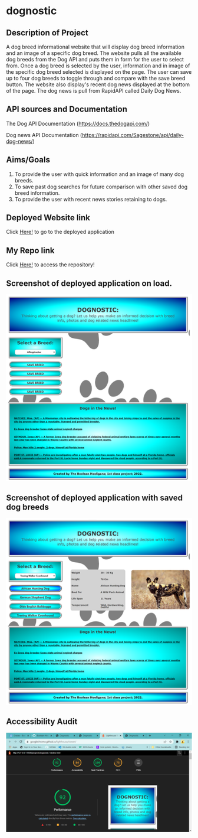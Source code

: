 # dognostic

## Description of Project
A dog breed informational website that will display dog breed information and an image of a specific dog breed. The website pulls all the available dog breeds from the Dog API and puts them in form for the user to select from. Once a dog breed is selected by the user, information and in image of the specific dog breed selected is displayed on the page. The user can save up to four dog breeds to toggle through and compare with the save breed button. The website also display's recent dog news displayed at the bottom of the page. The dog news is pull from RapidAPI called Daily Dog News. 

## API sources and Documentation

The Dog API Documentation
(https://docs.thedogapi.com/)

Dog news API Documentation
(https://rapidapi.com/Sagestone/api/daily-dog-news/)

## Aims/Goals

1. To provide the user with quick information and an image of many dog breeds.
2. To save past dog searches for future comparison with other saved dog breed information. 
3. To provide the user with recent news stories retaining to dogs.

## Deployed Website link
Click [Here!](https://boolean-hooligans.github.io/dognostic-1/) to go to the deployed application

## My Repo link
Click [Here!](https://github.com/Boolean-Hooligans/dognostic-1) to access the repository!

## Screenshot of deployed application on load.
![Alt text](https://github.com/Boolean-Hooligans/dognostic-1/blob/main/assets/images/page_on_load.png)

## Screenshot of deployed application with saved dog breeds
![Alt text](https://github.com/Boolean-Hooligans/dognostic-1/blob/main/assets/images/page_with_storage.png)

## Accessibility Audit
![Alt text](https://github.com/Boolean-Hooligans/dognostic-1/blob/main/assets/images/Lighthouse_Screenshot.png)
